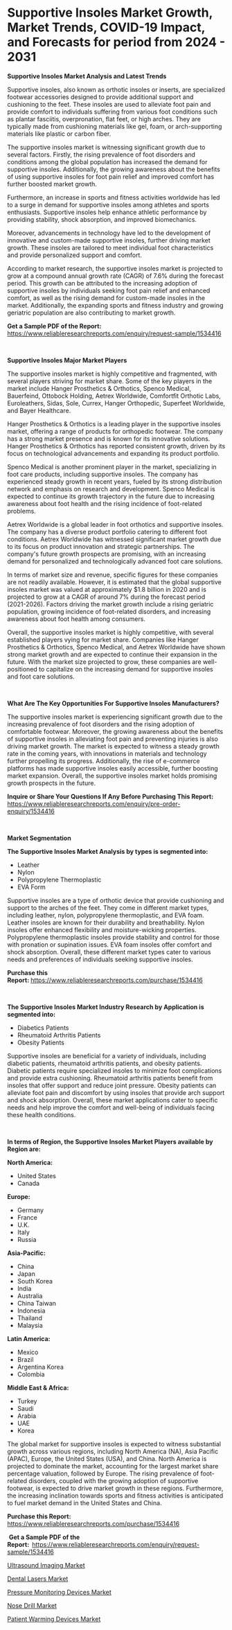 <p><h1>Supportive Insoles Market Growth, Market Trends, COVID-19 Impact, and Forecasts for period from 2024 - 2031</h1></p><p><strong>Supportive Insoles Market Analysis and Latest Trends</strong></p>
<p><p>Supportive insoles, also known as orthotic insoles or inserts, are specialized footwear accessories designed to provide additional support and cushioning to the feet. These insoles are used to alleviate foot pain and provide comfort to individuals suffering from various foot conditions such as plantar fasciitis, overpronation, flat feet, or high arches. They are typically made from cushioning materials like gel, foam, or arch-supporting materials like plastic or carbon fiber.</p><p>The supportive insoles market is witnessing significant growth due to several factors. Firstly, the rising prevalence of foot disorders and conditions among the global population has increased the demand for supportive insoles. Additionally, the growing awareness about the benefits of using supportive insoles for foot pain relief and improved comfort has further boosted market growth.</p><p>Furthermore, an increase in sports and fitness activities worldwide has led to a surge in demand for supportive insoles among athletes and sports enthusiasts. Supportive insoles help enhance athletic performance by providing stability, shock absorption, and improved biomechanics.</p><p>Moreover, advancements in technology have led to the development of innovative and custom-made supportive insoles, further driving market growth. These insoles are tailored to meet individual foot characteristics and provide personalized support and comfort.</p><p>According to market research, the supportive insoles market is projected to grow at a compound annual growth rate (CAGR) of 7.6% during the forecast period. This growth can be attributed to the increasing adoption of supportive insoles by individuals seeking foot pain relief and enhanced comfort, as well as the rising demand for custom-made insoles in the market. Additionally, the expanding sports and fitness industry and growing geriatric population are also contributing to market growth.</p></p>
<p><strong>Get a Sample PDF of the Report:&nbsp;</strong> <a href="https://www.reliableresearchreports.com/enquiry/request-sample/1534416">https://www.reliableresearchreports.com/enquiry/request-sample/1534416</a></p>
<p>&nbsp;</p>
<p><strong>Supportive Insoles Major Market Players</strong></p>
<p><p>The supportive insoles market is highly competitive and fragmented, with several players striving for market share. Some of the key players in the market include Hanger Prosthetics & Orthotics, Spenco Medical, Bauerfeind, Ottobock Holding, Aetrex Worldwide, Comfortfit Orthotic Labs, Euroleathers, Sidas, Sole, Currex, Hanger Orthopedic, Superfeet Worldwide, and Bayer Healthcare.</p><p>Hanger Prosthetics & Orthotics is a leading player in the supportive insoles market, offering a range of products for orthopedic footwear. The company has a strong market presence and is known for its innovative solutions. Hanger Prosthetics & Orthotics has reported consistent growth, driven by its focus on technological advancements and expanding its product portfolio.</p><p>Spenco Medical is another prominent player in the market, specializing in foot care products, including supportive insoles. The company has experienced steady growth in recent years, fueled by its strong distribution network and emphasis on research and development. Spenco Medical is expected to continue its growth trajectory in the future due to increasing awareness about foot health and the rising incidence of foot-related problems.</p><p>Aetrex Worldwide is a global leader in foot orthotics and supportive insoles. The company has a diverse product portfolio catering to different foot conditions. Aetrex Worldwide has witnessed significant market growth due to its focus on product innovation and strategic partnerships. The company's future growth prospects are promising, with an increasing demand for personalized and technologically advanced foot care solutions.</p><p>In terms of market size and revenue, specific figures for these companies are not readily available. However, it is estimated that the global supportive insoles market was valued at approximately $1.8 billion in 2020 and is projected to grow at a CAGR of around 7% during the forecast period (2021-2026). Factors driving the market growth include a rising geriatric population, growing incidence of foot-related disorders, and increasing awareness about foot health among consumers.</p><p>Overall, the supportive insoles market is highly competitive, with several established players vying for market share. Companies like Hanger Prosthetics & Orthotics, Spenco Medical, and Aetrex Worldwide have shown strong market growth and are expected to continue their expansion in the future. With the market size projected to grow, these companies are well-positioned to capitalize on the increasing demand for supportive insoles and foot care solutions.</p></p>
<p>&nbsp;</p>
<p><strong>What Are The Key Opportunities For Supportive Insoles Manufacturers?</strong></p>
<p><p>The supportive insoles market is experiencing significant growth due to the increasing prevalence of foot disorders and the rising adoption of comfortable footwear. Moreover, the growing awareness about the benefits of supportive insoles in alleviating foot pain and preventing injuries is also driving market growth. The market is expected to witness a steady growth rate in the coming years, with innovations in materials and technology further propelling its progress. Additionally, the rise of e-commerce platforms has made supportive insoles easily accessible, further boosting market expansion. Overall, the supportive insoles market holds promising growth prospects in the future.</p></p>
<p><strong>Inquire or Share Your Questions If Any Before Purchasing This Report:</strong> <a href="https://www.reliableresearchreports.com/enquiry/pre-order-enquiry/1534416">https://www.reliableresearchreports.com/enquiry/pre-order-enquiry/1534416</a></p>
<p>&nbsp;</p>
<p><strong>Market Segmentation</strong></p>
<p><strong>The Supportive Insoles Market Analysis by types is segmented into:</strong></p>
<p><ul><li>Leather</li><li>Nylon</li><li>Polypropylene Thermoplastic</li><li>EVA Form</li></ul></p>
<p><p>Supportive insoles are a type of orthotic device that provide cushioning and support to the arches of the feet. They come in different market types, including leather, nylon, polypropylene thermoplastic, and EVA foam. Leather insoles are known for their durability and breathability. Nylon insoles offer enhanced flexibility and moisture-wicking properties. Polypropylene thermoplastic insoles provide stability and control for those with pronation or supination issues. EVA foam insoles offer comfort and shock absorption. Overall, these different market types cater to various needs and preferences of individuals seeking supportive insoles.</p></p>
<p><strong>Purchase this Report:&nbsp;</strong><a href="https://www.reliableresearchreports.com/purchase/1534416">https://www.reliableresearchreports.com/purchase/1534416</a></p>
<p>&nbsp;</p>
<p><strong>The Supportive Insoles Market Industry Research by Application is segmented into:</strong></p>
<p><ul><li>Diabetics Patients</li><li>Rheumatoid Arthritis Patients</li><li>Obesity Patients</li></ul></p>
<p><p>Supportive insoles are beneficial for a variety of individuals, including diabetic patients, rheumatoid arthritis patients, and obesity patients. Diabetic patients require specialized insoles to minimize foot complications and provide extra cushioning. Rheumatoid arthritis patients benefit from insoles that offer support and reduce joint pressure. Obesity patients can alleviate foot pain and discomfort by using insoles that provide arch support and shock absorption. Overall, these market applications cater to specific needs and help improve the comfort and well-being of individuals facing these health conditions.</p></p>
<p>&nbsp;</p>
<p><strong>In terms of Region, the Supportive Insoles Market Players available by Region are:</strong></p>
<p>
    <p> <strong> North America: </strong>
        <ul>
            <li>United States</li>
            <li>Canada</li>
        </ul>
        </p> 
    <p> <strong> Europe: </strong>
        <ul>
            <li>Germany</li>
            <li>France</li>
            <li>U.K.</li>
            <li>Italy</li>
            <li>Russia</li>
        </ul>
        </p> 
    <p> <strong> Asia-Pacific: </strong>
        <ul>
            <li>China</li>
            <li>Japan</li>
            <li>South Korea</li>
            <li>India</li>
            <li>Australia</li>
            <li>China Taiwan</li>
            <li>Indonesia</li>
            <li>Thailand</li>
            <li>Malaysia</li>
        </ul>
        </p> 
    <p> <strong> Latin America: </strong>
        <ul>
            <li>Mexico</li>
            <li>Brazil</li>
            <li>Argentina Korea</li>
            <li>Colombia</li>
        </ul>
        </p> 
    <p> <strong> Middle East & Africa: </strong>
        <ul>
            <li>Turkey</li>
            <li>Saudi</li>
            <li>Arabia</li>
            <li>UAE</li>
            <li>Korea</li>
        </ul>
    </p>
    </p>
<p><p>The global market for supportive insoles is expected to witness substantial growth across various regions, including North America (NA), Asia Pacific (APAC), Europe, the United States (USA), and China. North America is projected to dominate the market, accounting for the largest market share percentage valuation, followed by Europe. The rising prevalence of foot-related disorders, coupled with the growing adoption of supportive footwear, is expected to drive market growth in these regions. Furthermore, the increasing inclination towards sports and fitness activities is anticipated to fuel market demand in the United States and China.</p></p>
<p><strong>Purchase this Report: </strong><a href="https://www.reliableresearchreports.com/purchase/1534416">https://www.reliableresearchreports.com/purchase/1534416</a></p>
<p>&nbsp;<strong>Get a Sample PDF of the Report:&nbsp;&nbsp;</strong><a href="https://www.reliableresearchreports.com/enquiry/request-sample/1534416">https://www.reliableresearchreports.com/enquiry/request-sample/1534416</a></p>
<p><strong></strong></p>
<p><p><a href="https://github.com/luckyshygirl/Market-Research-Report-List-2/blob/main/ultrasound-imaging-market.md">Ultrasound Imaging Market</a></p><p><a href="https://github.com/pizolina/Market-Research-Report-List-2/blob/main/dental-lasers-market.md">Dental Lasers Market</a></p><p><a href="https://github.com/sofayahoo2023/Market-Research-Report-List-2/blob/main/pressure-monitoring-devices-market.md">Pressure Monitoring Devices Market</a></p><p><a href="https://github.com/lbird53714/Market-Research-Report-List-2/blob/main/nose-drill-market.md">Nose Drill Market</a></p><p><a href="https://github.com/vimar16th/Market-Research-Report-List-2/blob/main/patient-warming-devices-market.md">Patient Warming Devices Market</a></p></p>